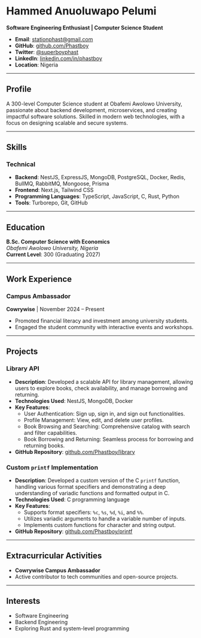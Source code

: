 # Hammed Anuoluwapo Pelumi  
**Software Engineering Enthusiast | Computer Science Student**  

- **Email**: [stationphast@gmail.com](mailto:stationphast@gmail.com)  
- **GitHub**: [github.com/Phastboy](https://github.com/Phastboy)  
- **Twitter**: [@superboyphast](https://x.com/superboyphast?t=Ep1zCzJxKRW4HuXJB6ikww&s=09)  
- **LinkedIn**: [linkedin.com/in/phastboy](https://www.linkedin.com/in/phastboy)  
- **Location**: Nigeria  

---

## Profile  
A 300-level Computer Science student at Obafemi Awolowo University, passionate about backend development, microservices, and creating impactful software solutions. Skilled in modern web technologies, with a focus on designing scalable and secure systems.

---

## Skills  

### Technical  
- **Backend**: NestJS, ExpressJS, MongoDB, PostgreSQL, Docker, Redis, BullMQ, RabbitMQ, Mongoose, Prisma  
- **Frontend**: Next.js, Tailwind CSS  
- **Programming Languages**: TypeScript, JavaScript, C, Rust, Python  
- **Tools**: Turborepo, Git, GitHub  

---

## Education  
**B.Sc. Computer Science with Economics**  
*Obafemi Awolowo University, Nigeria*  
**Current Level**: 300 (Graduating 2027)

---

## Work Experience  

### Campus Ambassador  
**Cowrywise** | November 2024 – Present  
- Promoted financial literacy and investment among university students.  
- Engaged the student community with interactive events and workshops.  

---

## Projects  

### Library API  
- **Description**: Developed a scalable API for library management, allowing users to explore books, check availability, and manage borrowing and returning.  
- **Technologies Used**: NestJS, MongoDB, Docker  
- **Key Features**:  
  - User Authentication: Sign up, sign in, and sign out functionalities.  
  - Profile Management: View, edit, and delete user profiles.  
  - Book Browsing and Searching: Comprehensive catalog with search and filter capabilities.  
  - Book Borrowing and Returning: Seamless process for borrowing and returning books.  
- **GitHub Repository**: [github.com/Phastboy/library](https://github.com/Phastboy/library)

### Custom `printf` Implementation  
- **Description**: Developed a custom version of the C `printf` function, handling various format specifiers and demonstrating a deep understanding of variadic functions and formatted output in C.  
- **Technologies Used**: C programming language  
- **Key Features**:  
  - Supports format specifiers: `%c`, `%s`, `%d`, `%i`, and `%%`.  
  - Utilizes variadic arguments to handle a variable number of inputs.  
  - Implements custom functions for character and string output.  
- **GitHub Repository**: [github.com/Phastboy/printf](https://github.com/Phastboy/printf)

---

## Extracurricular Activities  
- **Cowrywise Campus Ambassador**  
- Active contributor to tech communities and open-source projects.  

---

## Interests  
- Software Engineering  
- Backend Engineering  
- Exploring Rust and system-level programming  
